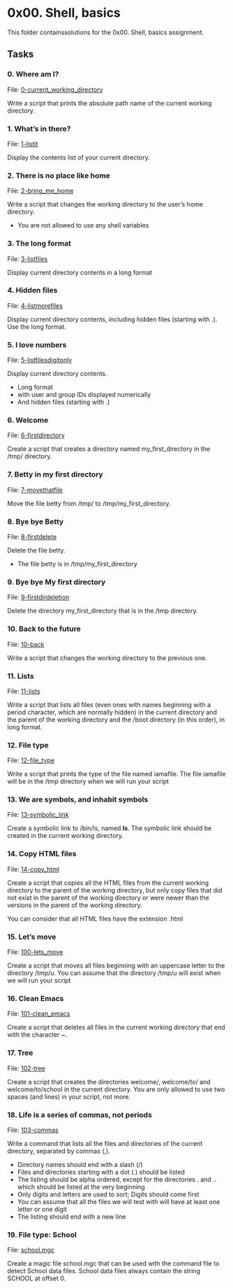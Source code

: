 # 0x00. Shell, basics

This folder containssolutions for the 0x00. Shell, basics assignment.

## Tasks

### 0. Where am I?
File: [0-current_working_directory](https://github.com/Ndunge-Makau/alx-system_engineering-devops/blob/master/0x00-shell_basics/0-current_working_directory)

Write a script that prints the absolute path name of the current working directory.

### 1. What’s in there?
File: [1-listit](https://github.com/Ndunge-Makau/alx-system_engineering-devops/blob/master/0x00-shell_basics/1-listit)

Display the contents list of your current directory.

### 2. There is no place like home
File: [2-bring_me_home](https://github.com/Ndunge-Makau/alx-system_engineering-devops/blob/master/0x00-shell_basics/2-bring_me_home)

Write a script that changes the working directory to the user’s home directory.

- You are not allowed to use any shell variables

### 3. The long format
File: [3-listfiles](https://github.com/Ndunge-Makau/alx-system_engineering-devops/blob/master/0x00-shell_basics/3-listfiles)

Display current directory contents in a long format

### 4. Hidden files
File: [4-listmorefiles](https://github.com/Ndunge-Makau/alx-system_engineering-devops/blob/master/0x00-shell_basics/4-listmorefiles)

Display current directory contents, including hidden files (starting with .). Use the long format.

### 5. I love numbers
File: [5-listfilesdigitonly](https://github.com/Ndunge-Makau/alx-system_engineering-devops/blob/master/0x00-shell_basics/5-listfilesdigitonly)

Display current directory contents.

- Long format
- with user and group IDs displayed numerically
- And hidden files (starting with .)

### 6. Welcome
File: [6-firstdirectory](https://github.com/Ndunge-Makau/alx-system_engineering-devops/blob/master/0x00-shell_basics/6-firstdirectory)

Create a script that creates a directory named my_first_directory in the /tmp/ directory.

### 7. Betty in my first directory
File: [7-movethatfile](https://github.com/Ndunge-Makau/alx-system_engineering-devops/blob/master/0x00-shell_basics/7-movethatfile)

Move the file betty from /tmp/ to /tmp/my_first_directory.

### 8. Bye bye Betty
File: [8-firstdelete](https://github.com/Ndunge-Makau/alx-system_engineering-devops/blob/master/0x00-shell_basics/8-firstdelete)

Delete the file betty.

- The file betty is in /tmp/my_first_directory

### 9. Bye bye My first directory
File: [9-firstdirdeletion](https://github.com/Ndunge-Makau/alx-system_engineering-devops/blob/master/0x00-shell_basics/9-firstdirdeletion)

Delete the directory my_first_directory that is in the /tmp directory.

### 10. Back to the future
File: [10-back](https://github.com/Ndunge-Makau/alx-system_engineering-devops/blob/master/0x00-shell_basics/10-back)

Write a script that changes the working directory to the previous one.

### 11. Lists
File: [11-lists](https://github.com/Ndunge-Makau/alx-system_engineering-devops/blob/master/0x00-shell_basics/11-lists)

Write a script that lists all files (even ones with names beginning with a period character, which are normally hidden) in the current directory and the parent of the working directory and the /boot directory (in this order), in long format.

### 12. File type
File: [12-file_type](https://github.com/Ndunge-Makau/alx-system_engineering-devops/blob/master/0x00-shell_basics/12-file_type)

Write a script that prints the type of the file named iamafile. The file iamafile will be in the /tmp directory when we will run your script

### 13. We are symbols, and inhabit symbols
File: [13-symbolic_link](https://github.com/Ndunge-Makau/alx-system_engineering-devops/blob/master/0x00-shell_basics/13-symbolic_link)

Create a symbolic link to /bin/ls, named __ls__. The symbolic link should be created in the current working directory.

### 14. Copy HTML files
File: [14-copy_html](https://github.com/Ndunge-Makau/alx-system_engineering-devops/blob/master/0x00-shell_basics/14-copy_html)

Create a script that copies all the HTML files from the current working directory to the parent of the working directory, but only copy files that did not exist in the parent of the working directory or were newer than the versions in the parent of the working directory.

You can consider that all HTML files have the extension .html

### 15. Let’s move
File: [100-lets_move](https://github.com/Ndunge-Makau/alx-system_engineering-devops/blob/master/0x00-shell_basics/100-lets_move)

Create a script that moves all files beginning with an uppercase letter to the directory /tmp/u.
You can assume that the directory /tmp/u will exist when we will run your script

### 16. Clean Emacs
File: [101-clean_emacs](https://github.com/Ndunge-Makau/alx-system_engineering-devops/blob/master/0x00-shell_basics/101-clean_emacs)

Create a script that deletes all files in the current working directory that end with the character ~.

### 17. Tree
File: [102-tree](https://github.com/Ndunge-Makau/alx-system_engineering-devops/blob/master/0x00-shell_basics/102-tree)

Create a script that creates the directories welcome/, welcome/to/ and welcome/to/school in the current directory.
You are only allowed to use two spaces (and lines) in your script, not more.

### 18. Life is a series of commas, not periods
File: [103-commas](https://github.com/Ndunge-Makau/alx-system_engineering-devops/blob/master/0x00-shell_basics/103-commas)

Write a command that lists all the files and directories of the current directory, separated by commas (,).

- Directory names should end with a slash (/)
- Files and directories starting with a dot (.) should be listed
- The listing should be alpha ordered, except for the directories . and .. which should be listed at the very beginning
- Only digits and letters are used to sort; Digits should come first
- You can assume that all the files we will test with will have at least one letter or one digit
- The listing should end with a new line

### 19. File type: School
File: [school.mgc](https://github.com/Ndunge-Makau/alx-system_engineering-devops/blob/master/0x00-shell_basics/school.mgc)

Create a magic file school.mgc that can be used with the command file to detect School data files. School data files always contain the string SCHOOL at offset 0.

